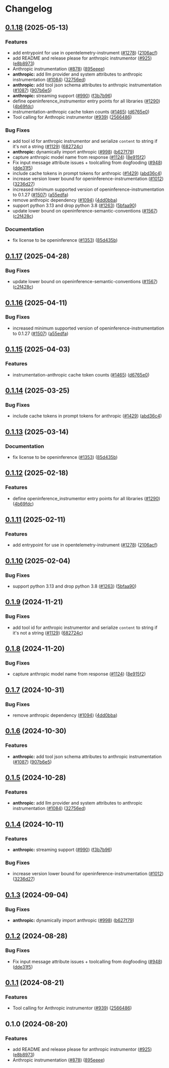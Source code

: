 # Changelog

## [0.1.18](https://github.com/daavoo/openinference/compare/python-openinference-instrumentation-anthropic-v0.1.17...python-openinference-instrumentation-anthropic-v0.1.18) (2025-05-13)


### Features

* add entrypoint for use in opentelemetry-instrument ([#1278](https://github.com/daavoo/openinference/issues/1278)) ([2106acf](https://github.com/daavoo/openinference/commit/2106acfd6648804abe9b95e41a49df26a500435c))
* add README and release please for anthropic instrumentor ([#925](https://github.com/daavoo/openinference/issues/925)) ([e8b8973](https://github.com/daavoo/openinference/commit/e8b897357d31b2d611c80f4e2d3c5246e87fab1d))
* Anthropic instrumentation ([#878](https://github.com/daavoo/openinference/issues/878)) ([895eeee](https://github.com/daavoo/openinference/commit/895eeee6c2e7519acf5f0d6e25598d29c4f56925))
* **anthropic:** add llm provider and system attributes to anthropic instrumentation ([#1084](https://github.com/daavoo/openinference/issues/1084)) ([32756ed](https://github.com/daavoo/openinference/commit/32756ed864849082f9eefc63e7d1fd8ec999d0b3))
* **anthropic:** add tool json schema attributes to anthropic instrumentation ([#1087](https://github.com/daavoo/openinference/issues/1087)) ([907b6e5](https://github.com/daavoo/openinference/commit/907b6e530cb3ded377e99a7cbe7de1f35f55d39f))
* **anthropic:** streaming support ([#990](https://github.com/daavoo/openinference/issues/990)) ([f3b7b96](https://github.com/daavoo/openinference/commit/f3b7b96b1ddaf7194253e3233b9124c73a19840a))
* define openinference_instrumentor entry points for all libraries ([#1290](https://github.com/daavoo/openinference/issues/1290)) ([4b69fdc](https://github.com/daavoo/openinference/commit/4b69fdc13210048009e51639b01e7c0c9550c9d1))
* instrumentation-anthropic cache token counts ([#1465](https://github.com/daavoo/openinference/issues/1465)) ([d6765e0](https://github.com/daavoo/openinference/commit/d6765e0edd455fb879ccf0b58ea7d3dfaabeabf0))
* Tool calling for Anthropic instrumentor ([#939](https://github.com/daavoo/openinference/issues/939)) ([2566486](https://github.com/daavoo/openinference/commit/25664860f6226dcc4a4ef9b19e67fdc79135889b))


### Bug Fixes

* add tool id for anthropic instrumentor and serialize `content` to string if it's not a string ([#1129](https://github.com/daavoo/openinference/issues/1129)) ([682724c](https://github.com/daavoo/openinference/commit/682724ce436ef8ece5d821073e3845cc3a9d602d))
* **anthropic:** dynamically import anthropic ([#998](https://github.com/daavoo/openinference/issues/998)) ([b627f79](https://github.com/daavoo/openinference/commit/b627f796afd2d1499c3bcccfbc17567aa7298df8))
* capture anthropic model name from response ([#1124](https://github.com/daavoo/openinference/issues/1124)) ([8e915f2](https://github.com/daavoo/openinference/commit/8e915f2589764575dea0771284c4ecf3182460ec))
* Fix input message attribute issues + toolcalling from dogfooding ([#948](https://github.com/daavoo/openinference/issues/948)) ([dde31f5](https://github.com/daavoo/openinference/commit/dde31f51755e5883561d0e9dc195cff13f38f56e))
* include cache tokens in prompt tokens for anthropic ([#1429](https://github.com/daavoo/openinference/issues/1429)) ([abd36c4](https://github.com/daavoo/openinference/commit/abd36c45ea4ff966b58eccee42de252bc876d5ab))
* increase version lower bound for openinference-instrumentation ([#1012](https://github.com/daavoo/openinference/issues/1012)) ([3236d27](https://github.com/daavoo/openinference/commit/3236d2733a46b84d693ddb7092209800cde8cc34))
* increased minimum supported version of openinference-instrumentation to 0.1.27 ([#1507](https://github.com/daavoo/openinference/issues/1507)) ([a55edfa](https://github.com/daavoo/openinference/commit/a55edfa8900c1f36a73385c7d03f91cffadd85c4))
* remove anthropic dependency ([#1094](https://github.com/daavoo/openinference/issues/1094)) ([4dd0bba](https://github.com/daavoo/openinference/commit/4dd0bba7687f7ab70e0cb973ac588a850a9e99b2))
* support python 3.13 and drop python 3.8 ([#1263](https://github.com/daavoo/openinference/issues/1263)) ([5bfaa90](https://github.com/daavoo/openinference/commit/5bfaa90d800a8f725b3ac7444d16972ed7821738))
* update lower bound on openinference-semantic-conventions ([#1567](https://github.com/daavoo/openinference/issues/1567)) ([c2f428c](https://github.com/daavoo/openinference/commit/c2f428c5916c3dd62cf6670358f37111d4f7fd25))


### Documentation

* fix license to be openinference ([#1353](https://github.com/daavoo/openinference/issues/1353)) ([85d435b](https://github.com/daavoo/openinference/commit/85d435be3af3de5424494cfbdd654454688b7377))

## [0.1.17](https://github.com/Arize-ai/openinference/compare/python-openinference-instrumentation-anthropic-v0.1.16...python-openinference-instrumentation-anthropic-v0.1.17) (2025-04-28)


### Bug Fixes

* update lower bound on openinference-semantic-conventions ([#1567](https://github.com/Arize-ai/openinference/issues/1567)) ([c2f428c](https://github.com/Arize-ai/openinference/commit/c2f428c5916c3dd62cf6670358f37111d4f7fd25))

## [0.1.16](https://github.com/Arize-ai/openinference/compare/python-openinference-instrumentation-anthropic-v0.1.15...python-openinference-instrumentation-anthropic-v0.1.16) (2025-04-11)


### Bug Fixes

* increased minimum supported version of openinference-instrumentation to 0.1.27 ([#1507](https://github.com/Arize-ai/openinference/issues/1507)) ([a55edfa](https://github.com/Arize-ai/openinference/commit/a55edfa8900c1f36a73385c7d03f91cffadd85c4))

## [0.1.15](https://github.com/Arize-ai/openinference/compare/python-openinference-instrumentation-anthropic-v0.1.14...python-openinference-instrumentation-anthropic-v0.1.15) (2025-04-03)


### Features

* instrumentation-anthropic cache token counts ([#1465](https://github.com/Arize-ai/openinference/issues/1465)) ([d6765e0](https://github.com/Arize-ai/openinference/commit/d6765e0edd455fb879ccf0b58ea7d3dfaabeabf0))

## [0.1.14](https://github.com/Arize-ai/openinference/compare/python-openinference-instrumentation-anthropic-v0.1.13...python-openinference-instrumentation-anthropic-v0.1.14) (2025-03-25)


### Bug Fixes

* include cache tokens in prompt tokens for anthropic ([#1429](https://github.com/Arize-ai/openinference/issues/1429)) ([abd36c4](https://github.com/Arize-ai/openinference/commit/abd36c45ea4ff966b58eccee42de252bc876d5ab))

## [0.1.13](https://github.com/Arize-ai/openinference/compare/python-openinference-instrumentation-anthropic-v0.1.12...python-openinference-instrumentation-anthropic-v0.1.13) (2025-03-14)


### Documentation

* fix license to be openinference ([#1353](https://github.com/Arize-ai/openinference/issues/1353)) ([85d435b](https://github.com/Arize-ai/openinference/commit/85d435be3af3de5424494cfbdd654454688b7377))

## [0.1.12](https://github.com/Arize-ai/openinference/compare/python-openinference-instrumentation-anthropic-v0.1.11...python-openinference-instrumentation-anthropic-v0.1.12) (2025-02-18)


### Features

* define openinference_instrumentor entry points for all libraries ([#1290](https://github.com/Arize-ai/openinference/issues/1290)) ([4b69fdc](https://github.com/Arize-ai/openinference/commit/4b69fdc13210048009e51639b01e7c0c9550c9d1))

## [0.1.11](https://github.com/Arize-ai/openinference/compare/python-openinference-instrumentation-anthropic-v0.1.10...python-openinference-instrumentation-anthropic-v0.1.11) (2025-02-11)


### Features

* add entrypoint for use in opentelemetry-instrument ([#1278](https://github.com/Arize-ai/openinference/issues/1278)) ([2106acf](https://github.com/Arize-ai/openinference/commit/2106acfd6648804abe9b95e41a49df26a500435c))

## [0.1.10](https://github.com/Arize-ai/openinference/compare/python-openinference-instrumentation-anthropic-v0.1.9...python-openinference-instrumentation-anthropic-v0.1.10) (2025-02-04)


### Bug Fixes

* support python 3.13 and drop python 3.8 ([#1263](https://github.com/Arize-ai/openinference/issues/1263)) ([5bfaa90](https://github.com/Arize-ai/openinference/commit/5bfaa90d800a8f725b3ac7444d16972ed7821738))

## [0.1.9](https://github.com/Arize-ai/openinference/compare/python-openinference-instrumentation-anthropic-v0.1.8...python-openinference-instrumentation-anthropic-v0.1.9) (2024-11-21)


### Bug Fixes

* add tool id for anthropic instrumentor and serialize `content` to string if it's not a string ([#1129](https://github.com/Arize-ai/openinference/issues/1129)) ([682724c](https://github.com/Arize-ai/openinference/commit/682724ce436ef8ece5d821073e3845cc3a9d602d))

## [0.1.8](https://github.com/Arize-ai/openinference/compare/python-openinference-instrumentation-anthropic-v0.1.7...python-openinference-instrumentation-anthropic-v0.1.8) (2024-11-20)


### Bug Fixes

* capture anthropic model name from response ([#1124](https://github.com/Arize-ai/openinference/issues/1124)) ([8e915f2](https://github.com/Arize-ai/openinference/commit/8e915f2589764575dea0771284c4ecf3182460ec))

## [0.1.7](https://github.com/Arize-ai/openinference/compare/python-openinference-instrumentation-anthropic-v0.1.6...python-openinference-instrumentation-anthropic-v0.1.7) (2024-10-31)


### Bug Fixes

* remove anthropic dependency ([#1094](https://github.com/Arize-ai/openinference/issues/1094)) ([4dd0bba](https://github.com/Arize-ai/openinference/commit/4dd0bba7687f7ab70e0cb973ac588a850a9e99b2))

## [0.1.6](https://github.com/Arize-ai/openinference/compare/python-openinference-instrumentation-anthropic-v0.1.5...python-openinference-instrumentation-anthropic-v0.1.6) (2024-10-30)


### Features

* **anthropic:** add tool json schema attributes to anthropic instrumentation ([#1087](https://github.com/Arize-ai/openinference/issues/1087)) ([907b6e5](https://github.com/Arize-ai/openinference/commit/907b6e530cb3ded377e99a7cbe7de1f35f55d39f))

## [0.1.5](https://github.com/Arize-ai/openinference/compare/python-openinference-instrumentation-anthropic-v0.1.4...python-openinference-instrumentation-anthropic-v0.1.5) (2024-10-28)


### Features

* **anthropic:** add llm provider and system attributes to anthropic instrumentation ([#1084](https://github.com/Arize-ai/openinference/issues/1084)) ([32756ed](https://github.com/Arize-ai/openinference/commit/32756ed864849082f9eefc63e7d1fd8ec999d0b3))

## [0.1.4](https://github.com/Arize-ai/openinference/compare/python-openinference-instrumentation-anthropic-v0.1.3...python-openinference-instrumentation-anthropic-v0.1.4) (2024-10-11)


### Features

* **anthropic:** streaming support ([#990](https://github.com/Arize-ai/openinference/issues/990)) ([f3b7b96](https://github.com/Arize-ai/openinference/commit/f3b7b96b1ddaf7194253e3233b9124c73a19840a))


### Bug Fixes

* increase version lower bound for openinference-instrumentation ([#1012](https://github.com/Arize-ai/openinference/issues/1012)) ([3236d27](https://github.com/Arize-ai/openinference/commit/3236d2733a46b84d693ddb7092209800cde8cc34))

## [0.1.3](https://github.com/Arize-ai/openinference/compare/python-openinference-instrumentation-anthropic-v0.1.2...python-openinference-instrumentation-anthropic-v0.1.3) (2024-09-04)


### Bug Fixes

* **anthropic:** dynamically import anthropic ([#998](https://github.com/Arize-ai/openinference/issues/998)) ([b627f79](https://github.com/Arize-ai/openinference/commit/b627f796afd2d1499c3bcccfbc17567aa7298df8))

## [0.1.2](https://github.com/Arize-ai/openinference/compare/python-openinference-instrumentation-anthropic-v0.1.1...python-openinference-instrumentation-anthropic-v0.1.2) (2024-08-28)


### Bug Fixes

* Fix input message attribute issues + toolcalling from dogfooding ([#948](https://github.com/Arize-ai/openinference/issues/948)) ([dde31f5](https://github.com/Arize-ai/openinference/commit/dde31f51755e5883561d0e9dc195cff13f38f56e))

## [0.1.1](https://github.com/Arize-ai/openinference/compare/python-openinference-instrumentation-anthropic-v0.1.0...python-openinference-instrumentation-anthropic-v0.1.1) (2024-08-21)


### Features

* Tool calling for Anthropic instrumentor ([#939](https://github.com/Arize-ai/openinference/issues/939)) ([2566486](https://github.com/Arize-ai/openinference/commit/25664860f6226dcc4a4ef9b19e67fdc79135889b))

## 0.1.0 (2024-08-20)


### Features

* add README and release please for anthropic instrumentor ([#925](https://github.com/Arize-ai/openinference/issues/925)) ([e8b8973](https://github.com/Arize-ai/openinference/commit/e8b897357d31b2d611c80f4e2d3c5246e87fab1d))
* Anthropic instrumentation ([#878](https://github.com/Arize-ai/openinference/issues/878)) ([895eeee](https://github.com/Arize-ai/openinference/commit/895eeee6c2e7519acf5f0d6e25598d29c4f56925))
